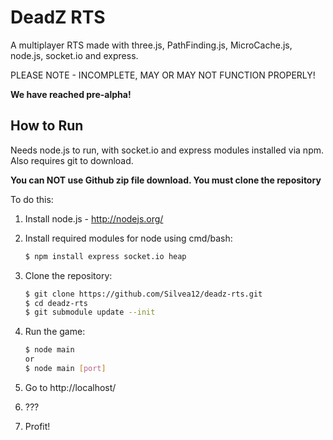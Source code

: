 DeadZ RTS
=========

A multiplayer RTS made with three.js, PathFinding.js, MicroCache.js, node.js, socket.io and express.

PLEASE NOTE - INCOMPLETE, MAY OR MAY NOT FUNCTION PROPERLY!

**We have reached pre-alpha!**

How to Run
----------

Needs node.js to run, with socket.io and express modules installed via npm.
Also requires git to download.

**You can NOT use Github zip file download. You must clone the repository**

To do this:

1. Install node.js - http://nodejs.org/
2. Install required modules for node using cmd/bash:

	```bash
	$ npm install express socket.io heap
	```

3. Clone the repository:

	```bash
	$ git clone https://github.com/Silvea12/deadz-rts.git
	$ cd deadz-rts
	$ git submodule update --init
	```

4. Run the game:

	```bash
	$ node main
	or
	$ node main [port]
	```

5. Go to http://localhost/
6. ???
7. Profit!
